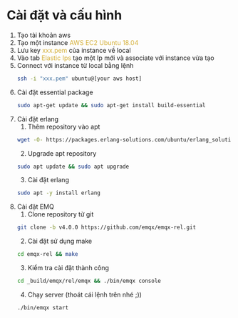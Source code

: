 # Cài đặt và cấu hình
1. Tạo tài khoản aws
2. Tạo một instance <span class="gold-text">AWS EC2 Ubuntu 18.04</span>
3. Lưu key <span class="gold-text">xxx.pem</span> của instance về local 
4. Vào tab <span class="gold-text">Elastic Ips</span> tạo một Ip mới và associate với instance vừa tạo
5. Connect với instance từ local bằng lệnh
    ```bash
    ssh -i "xxx.pem" ubuntu@[your aws host]
    ```
6. Cài đặt essential package
    ```bash
    sudo apt-get update && sudo apt-get install build-essential
    ```
7. Cài đặt erlang
    1. Thêm repository vào apt
    ```bash
    wget -O- https://packages.erlang-solutions.com/ubuntu/erlang_solutions.asc | sudo apt-key add -
    ```
    2. Upgrade apt repository
    ```bash
    sudo apt update && sudo apt upgrade
    ```
    3. Cài đặt erlang
    ```bash
    sudo apt -y install erlang
    ```
8. Cài đặt EMQ
    1. Clone repository từ git
    ```bash
    git clone -b v4.0.0 https://github.com/emqx/emqx-rel.git
    ```
    2. Cài đặt sử dụng make
    ```bash
    cd emqx-rel && make
    ```
    3. Kiểm tra cài đặt thành công
    ```bash
    cd _build/emqx/rel/emqx && ./bin/emqx console
    ```
    4. Chạy server (thoát cái lệnh trên nhé ;))
    ```bash
    ./bin/emqx start
    ```


<style>
.gold-text {
  color: 	#D4AF37
}
</style>